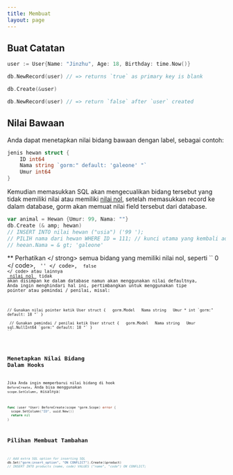 ```yaml
---
title: Membuat
layout: page
---
```

## Buat Catatan

```go
user := User{Name: "Jinzhu", Age: 18, Birthday: time.Now()}

db.NewRecord(user) // => returns `true` as primary key is blank

db.Create(&user)

db.NewRecord(user) // => return `false` after `user` created
```

## Nilai Bawaan

Anda dapat menetapkan nilai bidang bawaan dengan label, sebagai contoh:

```go
jenis hewan struct {
    ID int64
    Nama string `gorm:" default: 'galeone' "`
    Umur int64
}
```

Kemudian memasukkan SQL akan mengecualikan bidang tersebut yang tidak memiliki nilai atau memiliki [nilai nol](https://tour.golang.org/basics/12), setelah memasukkan record ke dalam database, gorm akan memuat nilai field tersebut dari database.

```go
var animal = Hewan {Umur: 99, Nama: ""}
db.Create (& amp; hewan)
// INSERT INTO nilai hewan ("usia") ('99 ');
// PILIH nama dari hewan WHERE ID = 111; // kunci utama yang kembali adalah 111
// heean.Nama = & gt; 'galeone'
```

** Perhatikan </ strong> semua bidang yang memiliki nilai nol, seperti `` 0 </ code>, <code> '' </ code>, <code> false </ code> atau lainnya <a href = "https: //tour.golang.org/basics/12 "> nilai nol ​​</a> tidak akan disimpan ke dalam database namun akan menggunakan nilai defaultnya, Anda ingin menghindari hal ini, pertimbangkan untuk menggunakan tipe pointer atau pemindai / penilai, misal:</p>

<pre><code class="go">// Gunakan nilai pointer ketik User struct {   gorm.Model   Nama string   Umur * int `gorm:" default: 18 "` }

 // Gunakan pemindai / penilai ketik User struct {   gorm.Model   Nama string   Umur sql.NullInt64 `gorm:" default: 18 "` }
``</pre> 

## Menetapkan Nilai Bidang Dalam Hooks

Jika Anda ingin memperbarui nilai bidang di hook `BeforeCreate`, Anda bisa menggunakan `scope.SetColumn`, misalnya:

```go
func (user *User) BeforeCreate(scope *gorm.Scope) error {
  scope.SetColumn("ID", uuid.New())
  return nil
}
```

## Pilihan Membuat Tambahan

```go
// Add extra SQL option for inserting SQL
db.Set("gorm:insert_option", "ON CONFLICT").Create(&product)
// INSERT INTO products (name, code) VALUES ("name", "code") ON CONFLICT;
```